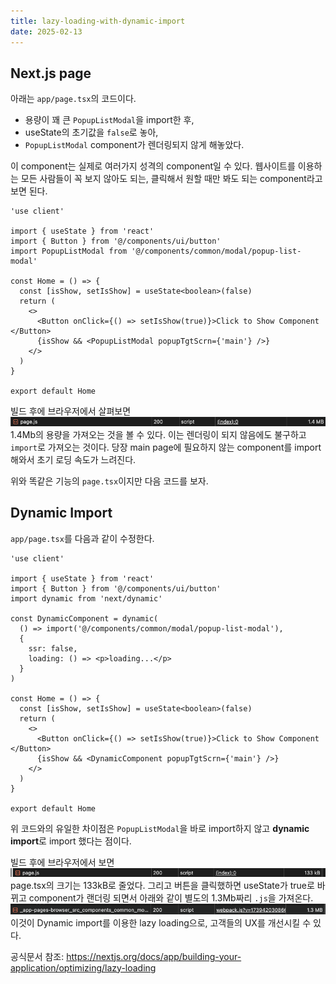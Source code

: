 ```yaml
---
title: lazy-loading-with-dynamic-import
date: 2025-02-13
---
```

## Next.js page
아래는 `app/page.tsx`의 코드이다.

- 용량이 꽤 큰 `PopupListModal`을 import한 후,
- useState의 초기값을 `false`로 놓아,
- `PopupListModal` component가 렌더링되지 않게 해놓았다.

이 component는 실제로 여러가지 성격의 component일 수 있다.
웹사이트를 이용하는 모든 사람들이 꼭 보지 않아도 되는, 클릭해서 원할 때만 봐도 되는 component라고 보면 된다.

```tsx
'use client'

import { useState } from 'react'
import { Button } from '@/components/ui/button'
import PopupListModal from '@/components/common/modal/popup-list-modal'

const Home = () => {
  const [isShow, setIsShow] = useState<boolean>(false)
  return (
    <>
      <Button onClick={() => setIsShow(true)}>Click to Show Component </Button>
      {isShow && <PopupListModal popupTgtScrn={'main'} />}
    </>
  )
}

export default Home
```

빌드 후에 브라우저에서 살펴보면
![](./_images/Pasted%20image%2020250213152253.png)
1.4Mb의 용량을 가져오는 것을 볼 수 있다.
이는 렌더링이 되지 않음에도 불구하고 `import`로 가져오는 것이다.
당장 main page에 필요하지 않는 component를 import해와서 초기 로딩 속도가 느려진다.

위와 똑같은 기능의 `page.tsx`이지만 다음 코드를 보자.

## Dynamic Import
`app/page.tsx`를 다음과 같이 수정한다.
```tsx
'use client'

import { useState } from 'react'
import { Button } from '@/components/ui/button'
import dynamic from 'next/dynamic'

const DynamicComponent = dynamic(
  () => import('@/components/common/modal/popup-list-modal'),
  {
    ssr: false,
    loading: () => <p>loading...</p>
  }
)

const Home = () => {
  const [isShow, setIsShow] = useState<boolean>(false)
  return (
    <>
      <Button onClick={() => setIsShow(true)}>Click to Show Component </Button>
      {isShow && <DynamicComponent popupTgtScrn={'main'} />}
    </>
  )
}

export default Home
```

위 코드와의 유일한 차이점은 `PopupListModal`을 바로 import하지 않고 **dynamic import**로 import 했다는 점이다. 

빌드 후에 브라우저에서 보면
![](./_images/Pasted%20image%2020250213150443.png)
page.tsx의 크기는 133kB로 줄었다.
그리고 버튼을 클릭했하면 useState가 true로 바뀌고 component가 랜더링 되면서 아래와 같이 별도의 1.3Mb짜리 `.js`을 가져온다.
![](./_images/Pasted%20image%2020250213150544.png)
이것이 Dynamic import를 이용한 lazy loading으로, 고객들의 UX를 개선시킬 수 있다.

공식문서 참조: https://nextjs.org/docs/app/building-your-application/optimizing/lazy-loading